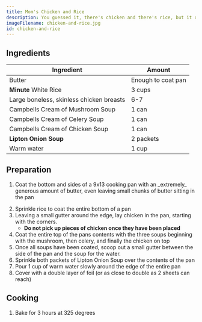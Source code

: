 ```yaml
---
title: Mom's Chicken and Rice
description: You guessed it, there's chicken and there's rice, but it doesn't stop there!
imageFilename: chicken-and-rice.jpg
id: chicken-and-rice
---
```


## Ingredients

| Ingredient                               | Amount             |
| ---------------------------------------- | ------------------ |
| Butter                                   | Enough to coat pan |
| **Minute** White Rice                    | 3 cups             |
| Large boneless, skinless chicken breasts | 6-7                |
| Campbells Cream of Mushroom Soup         | 1 can              |
| Campbells Cream of Celery Soup           | 1 can              |
| Campbells Cream of Chicken Soup          | 1 can              |
| **Lipton Onion Soup**                    | 2 packets          |
| Warm water                               | 1 cup              |

## Preparation

1. <p>Coat the bottom and sides of a 9x13 cooking pan with an _extremely_ generous amount of butter, even leaving small chunks of butter sitting in the pan</p>
1. Sprinkle rice to coat the entire bottom of a pan
1. Leaving a small gutter around the edge, lay chicken in the pan, starting with the corners.
   - <b>Do not pick up pieces of chicken once they have been placed</b>
1. Coat the entire top of the pans contents with the three soups beginning with the mushroom, then celery, and finally the chicken on top
1. Once all soups have been coated, scoop out a small gutter between the side of the pan and the soup for the water.
1. Sprinkle both packets of Lipton Onion Soup over the contents of the pan
1. Pour 1 cup of warm water slowly around the edge of the entire pan
1. Cover with a double layer of foil (or as close to double as 2 sheets can reach)

## Cooking

1. Bake for 3 hours at 325 degrees

